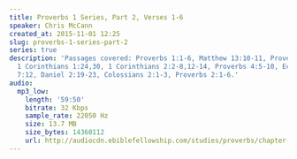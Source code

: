 ```yaml
---
title: Proverbs 1 Series, Part 2, Verses 1-6
speaker: Chris McCann
created_at: 2015-11-01 12:25
slug: proverbs-1-series-part-2
series: true
description: 'Passages covered: Proverbs 1:1-6, Matthew 13:10-11, Proverbs 8:1-14,
  1 Corinthians 1:24,30, 1 Corinthians 2:2-8,12-14, Proverbs 4:5-10, Ecclesiastes
  7:12, Daniel 2:19-23, Colossians 2:1-3, Proverbs 2:1-6.'
audio:
  mp3_low:
    length: '59:50'
    bitrate: 32 Kbps
    sample_rate: 22050 Hz
    size: 13.7 MB
    size_bytes: 14360112
    url: http://audiocdn.ebiblefellowship.com/studies/proverbs/chapter-1/2015.11.01_McCann_-_Proverbs_1_Series_Part_2.mp3
---
```

